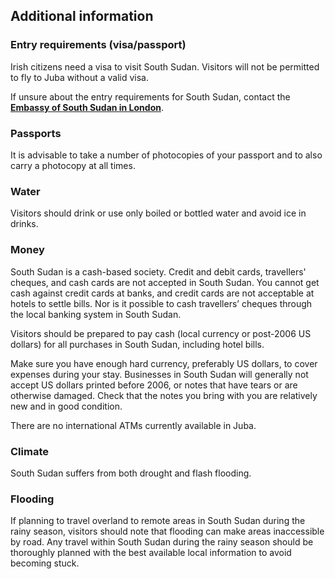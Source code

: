 ## Additional information

### **Entry requirements (visa/passport)**

Irish citizens need a visa to visit South Sudan. Visitors will not be permitted to fly to Juba without a valid visa.

If unsure about the entry requirements for South Sudan, contact the [**Embassy of South Sudan in London**](http://embrss.org.uk/).

### **Passports**

It is advisable to take a number of photocopies of your passport and to also carry a photocopy at all times.

### **Water**

Visitors should drink or use only boiled or bottled water and avoid ice in drinks.

### **Money**

South Sudan is a cash-based society. Credit and debit cards, travellers' cheques, and cash cards are not accepted in South Sudan. You cannot get cash against credit cards at banks, and credit cards are not acceptable at hotels to settle bills. Nor is it possible to cash travellers’ cheques through the local banking system in South Sudan.

Visitors should be prepared to pay cash (local currency or post-2006 US dollars) for all purchases in South Sudan, including hotel bills.

Make sure you have enough hard currency, preferably US dollars, to cover expenses during your stay. Businesses in South Sudan will generally not accept US dollars printed before 2006, or notes that have tears or are otherwise damaged. Check that the notes you bring with you are relatively new and in good condition.

There are no international ATMs currently available in Juba.

### **Climate**

South Sudan suffers from both drought and flash flooding.

### **Flooding**

If planning to travel overland to remote areas in South Sudan during the rainy season, visitors should note that flooding can make areas inaccessible by road. Any travel within South Sudan during the rainy season should be thoroughly planned with the best available local information to avoid becoming stuck.